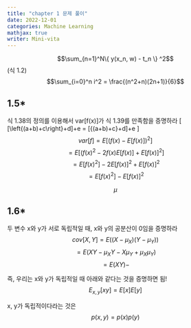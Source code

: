 ```yaml
---
title: "chapter 1 문제 풀이"
date: 2022-12-01
categories: Machine Learning
mathjax: true
writer: Mini-vita
---
```


$$\sum_{n=1}^N\{ y(x_n, w) - t_n \} ^2$$   (식 1.2)
$$\sum_{i=0}^n i^2 = \frac{(n^2+n)(2n+1)}{6}$$


## 1.5* 
식 1.38의 정의를 이용해서 var[f(x)]가 식 1.39를 만족함을 증명하라
\[ [\left\{(a+b)+c\right\}+d]+e = [{(a+b)+c}+d]+e \]
$$var[f] = E[(f(x) - E[f(x)])^2] $$
$$       = E[(f(x)^2 - 2f(x)E[f(x)] + E[f(x)]^2] $$
$$       = E[f(x)^2] - 2E[f(x)]^2 + E[f(x)]^2 $$
$$       = E[f(x)^2] - E[f(x)]^2 $$


$$\mu$$
## 1.6* 
두 변수 x와 y가 서로 독립적일 때, x와 y의 공분산이 0임을 증명하라
$$cov[X, Y] = E((X - \mu_X)(Y - \mu_Y)) $$
$$          = E(XY - \mu_XY - X\mu_Y + \mu_X\mu_Y) $$
$$          = E(XY) - $$

즉, 우리는 x와 y가 독립적일 때 아래와 같다는 것을 증명하면 됨!
$$ E_{x,y}[xy] = E[x]E[y] $$

x, y가 독립적이다라는 것은 
$$p(x, y) = p(x)p(y)$$


